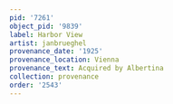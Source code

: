 ```yaml
---
pid: '7261'
object_pid: '9839'
label: Harbor View
artist: janbrueghel
provenance_date: '1925'
provenance_location: Vienna
provenance_text: Acquired by Albertina
collection: provenance
order: '2543'
---
```

